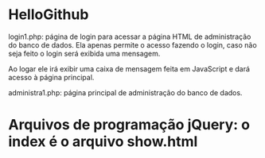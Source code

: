 # HelloGithub
login1.php: página de login para acessar a página HTML de administração do banco de dados. Ela apenas permite o acesso fazendo o login, caso não seja feito o login será exibida uma mensagem.

Ao logar ele irá exibir uma caixa de mensagem feita em JavaScript e dará acesso à página principal.

administra1.php: página principal de administração do banco de dados.

# Arquivos de programação jQuery: o index é o arquivo show.html
